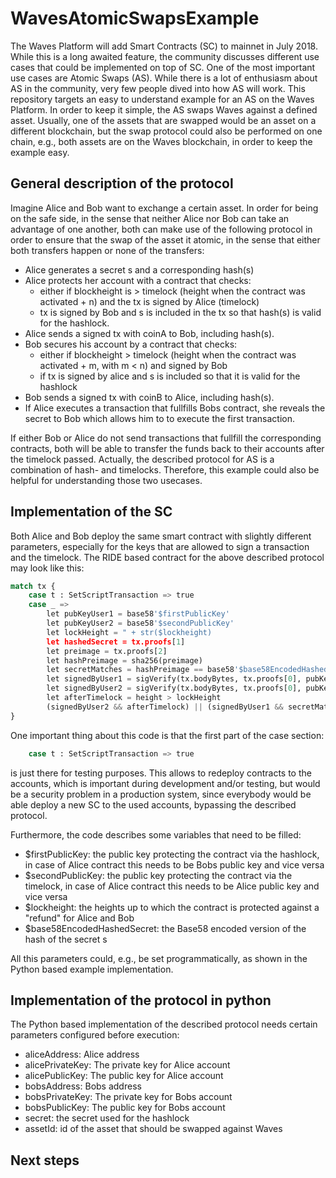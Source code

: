 # WavesAtomicSwapsExample
The Waves Platform will add Smart Contracts (SC) to mainnet in July 2018. While this is a long awaited feature, the
community discusses different use cases that could be implemented on top of SC. One of the most important
use cases are Atomic Swaps (AS). While there is a lot of enthusiasm about AS in the community, very few people dived
into how AS will work. This repository targets an easy to understand example for an AS on the Waves Platform. In order
to keep it simple, the AS swaps Waves against a defined asset. Usually, one of the assets that are swapped would be an
asset on a different blockchain, but the swap protocol could also be performed on one chain, e.g., both assets are
on the Waves blockchain, in order to keep the example easy.

## General description of the protocol
Imagine Alice and Bob want to exchange a certain asset. In order for being on the safe side, in the sense that neither
Alice nor Bob can take an advantage of one another, both can make use of the following protocol in order to ensure that
the swap of the asset it atomic, in the sense that either both transfers happen or none of the transfers:
- Alice generates a secret s and a corresponding hash(s)
- Alice protects her account with a contract that checks:
  - either if blockheight is > timelock (height when the contract was activated + n) and
  the tx is signed by Alice (timelock)
  - tx is signed by Bob and s is included in the tx so that hash(s) is valid for
  the hashlock.
- Alice sends a signed tx with coinA to Bob, including hash(s).
- Bob secures his account by a contract that checks:
  - either if blockheight > timelock (height when the contract was activated + m, with m < n) and
  signed by Bob
  - if tx is signed by alice and s is included so that it is valid for the hashlock
- Bob sends a signed tx with coinB to Alice, including hash(s).
- If Alice executes a transaction that fullfills Bobs contract, she reveals the secret to Bob which allows him to
to execute the first transaction.

If either Bob or Alice do not send transactions that fullfill the corresponding contracts, both will be able to
transfer the funds back to their accounts after the timelock passed. Actually, the described protocol for AS is a
combination of hash- and timelocks. Therefore, this example could also be helpful for understanding those two usecases.

## Implementation of the SC
Both Alice and Bob deploy the same smart contract with slightly different parameters, especially for the keys that are
allowed to sign a transaction and the timelock. The RIDE based contract for the above described protocol may look like
this:

```python
match tx {
    case t : SetScriptTransaction => true
    case _ =>
        let pubKeyUser1 = base58'$firstPublicKey'
        let pubKeyUser2 = base58'$secondPublicKey'
        let lockHeight = " + str($lockheight)
        let hashedSecret = tx.proofs[1]
        let preimage = tx.proofs[2]
        let hashPreimage = sha256(preimage)
        let secretMatches = hashPreimage == base58'$base58EncodedHashedSecret'
        let signedByUser1 = sigVerify(tx.bodyBytes, tx.proofs[0], pubKeyUser1)
        let signedByUser2 = sigVerify(tx.bodyBytes, tx.proofs[0], pubKeyUser2)
        let afterTimelock = height > lockHeight
        (signedByUser2 && afterTimelock) || (signedByUser1 && secretMatches)
}
```
One important thing about this code is that the first part of the case section:
```python
    case t : SetScriptTransaction => true
```
is just there for testing purposes. This allows to redeploy contracts to the accounts, which is important during
development and/or testing, but would be a security problem in a production system, since everybody would be able
deploy a new SC to the used accounts, bypassing the described protocol.

Furthermore, the code describes some variables that need to be filled:
- $firstPublicKey: the public key protecting the contract via the hashlock, in case of Alice contract this needs to be
Bobs public key and vice versa
- $secondPublicKey: the public key protecting the contract via the timelock, in case of Alice contract this needs to be
Alice public key and vice versa
- $lockheight: the heights up to which the contract is protected against a "refund" for Alice and Bob
- $base58EncodedHashedSecret: the Base58 encoded version of the hash of the secret s

All this parameters could, e.g., be set programmatically, as shown in the Python based example implementation.

## Implementation of the protocol in python
The Python based implementation of the described protocol needs certain parameters configured before execution:
- aliceAddress: Alice address
- alicePrivateKey: The private key for Alice account
- alicePublicKey: The public key for Alice account
- bobsAddress: Bobs address
- bobsPrivateKey: The private key for Bobs account
- bobsPublicKey: The public key for Bobs account
- secret: the secret used for the hashlock
- assetId: id of the asset that should be swapped against Waves

## Next steps
